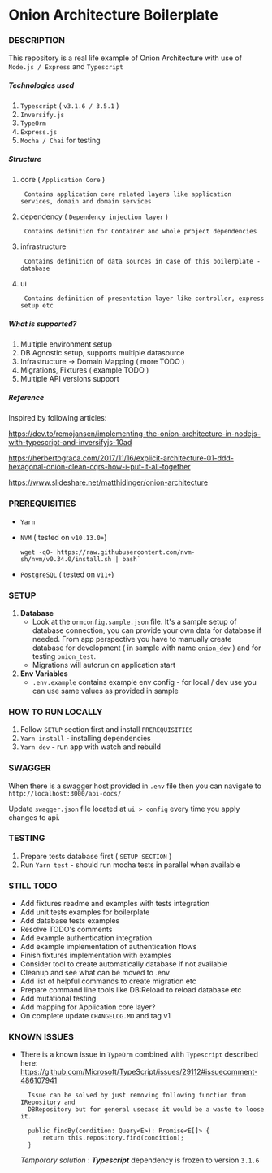 # Onion Architecture Boilerplate

### DESCRIPTION

This repository is a real life example of Onion Architecture with use of `Node.js / Express` and `Typescript`

##### Technologies used

1. `Typescript` ( `v3.1.6 / 3.5.1` )
2. `Inversify.js`
3. `TypeOrm`
4. `Express.js`
5. `Mocha / Chai` for testing

##### Structure

1. core ( `Application Core` )
    
        Contains application core related layers like application services, domain and domain services
        
2. dependency ( `Dependency injection layer` )

        Contains definition for Container and whole project dependencies
        
3. infrastructure 

        Contains definition of data sources in case of this boilerplate - database
        
4. ui

        Contains definition of presentation layer like controller, express setup etc  
        
##### What is supported?

1. Multiple environment setup
2. DB Agnostic setup, supports multiple datasource
3. Infrastructure -> Domain Mapping ( more TODO )
4. Migrations, Fixtures ( example TODO )    
5. Multiple API versions support             

##### Reference

Inspired by following articles:

https://dev.to/remojansen/implementing-the-onion-architecture-in-nodejs-with-typescript-and-inversifyjs-10ad

https://herbertograca.com/2017/11/16/explicit-architecture-01-ddd-hexagonal-onion-clean-cqrs-how-i-put-it-all-together

https://www.slideshare.net/matthidinger/onion-architecture

### PREREQUISITIES

* `Yarn`
* `NVM` ( tested on `v10.13.0+`)
      
      wget -qO- https://raw.githubusercontent.com/nvm-sh/nvm/v0.34.0/install.sh | bash`
* `PostgreSQL` ( tested on `v11+`)

### SETUP

1. **Database**
    * Look at the `ormconfig.sample.json` file. It's a sample setup of database connection,
      you can provide your own data for database if needed. From app perspective you have to manually
      create database for development ( in sample with name `onion_dev` ) and for testing `onion_test`.
    * Migrations will autorun on application start 
2. **Env Variables**
    * `.env.example` contains example env config - for local / dev use you can use same values as provided
       in sample
       
### HOW TO RUN LOCALLY

1. Follow `SETUP` section first and install `PREREQUISITIES`
2. `Yarn install` - installing dependencies
3. `Yarn dev` - run app with watch and rebuild

### SWAGGER

When there is a swagger host provided in `.env` file then you can navigate to `http://localhost:3000/api-docs/`

Update `swagger.json` file located at `ui > config` every time you apply changes to api.
          
### TESTING

1. Prepare tests database first ( `SETUP SECTION` )
2. Run `Yarn test` - should run mocha tests in parallel when available

### STILL TODO

* Add fixtures readme and examples with tests integration
* Add unit tests examples for boilerplate
* Add database tests examples
* Resolve TODO's comments
* Add example authentication integration
* Add example implementation of authentication flows
* Finish fixtures implementation with examples
* Consider tool to create automatically database if not available
* Cleanup and see what can be moved to .env
* Add list of helpful commands to create migration etc
* Prepare command line tools like DB:Reload to reload database etc
* Add mutational testing
* Add mapping for Application core layer?
* On complete update `CHANGELOG.MD` and tag v1

### KNOWN ISSUES

* There is a known issue in `TypeOrm` combined with `Typescript` described
  here: https://github.com/Microsoft/TypeScript/issues/29112#issuecomment-486107941

        Issue can be solved by just removing following function from IRepository and
        DBRepository but for general usecase it would be a waste to loose it. 
        
        public findBy(condition: Query<E>): Promise<E[]> {
            return this.repository.find(condition);
        }
        
  *Temporary solution* : ***Typescript*** dependency is frozen to version `3.1.6`     
